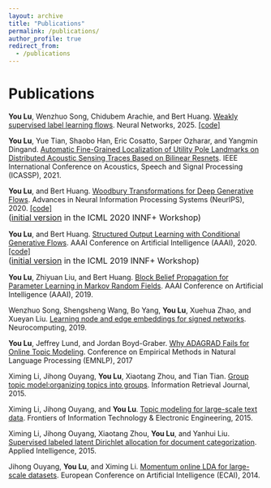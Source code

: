 ```yaml
---
layout: archive
title: "Publications"
permalink: /publications/
author_profile: true
redirect_from:
  - /publications
---
```


Publications
======

<section class="content">

<p>
  <strong>You Lu</strong>, Wenzhuo Song, Chidubem Arachie, and Bert Huang. <a href="https://arxiv.org/abs/2302.09649">Weakly supervised label learning flows</a>. Neural Networks, 2025. <a href="https://github.com/yolu1055/weakly-supervised-label-learning-flow" >[code]</a>
</p>

<p>
  <strong>You Lu</strong>, Yue Tian, Shaobo Han, Eric Cosatto, Sarper Ozharar, and Yangmin Dingand. <a href="https://ieeexplore.ieee.org/abstract/document/9415049">Automatic Fine-Grained Localization of Utility Pole Landmarks on Distributed Acoustic Sensing Traces Based on Bilinear Resnets</a>. IEEE International Conference on Acoustics, Speech and Signal Processing (ICASSP), 2021. 
</p>
  
<p>
  <strong>You Lu</strong>, and Bert Huang. <a href="https://arxiv.org/abs/2002.12229">Woodbury Transformations for Deep Generative Flows</a>. Advances in Neural Information Processing Systems (NeurIPS), 2020. <a href="https://github.com/yolu1055/WoodburyTransformations" >[code]</a> 
  <br>
  <font size="3">
  (<a href="https://invertibleworkshop.github.io/accepted_papers/index.html">initial version</a> in the ICML 2020 INNF+ Workshop)
  </font>
</p>
  
<p>
  <strong>You Lu</strong>, and Bert Huang. <a href="https://arxiv.org/abs/1905.13288">Structured Output Learning with Conditional Generative Flows</a>. AAAI Conference on Artificial Intelligence (AAAI), 2020. <a href="https://github.com/yolu1055/conditional-glow" >[code]</a> 
  <br>
  <font size="3">(<a href="https://invertibleworkshop.github.io/INNF_2019/accepted_papers/">initial version</a> in the ICML 2019 INNF+ Workshop)
  </font>
</p>

<p>
  <strong>You Lu</strong>, Zhiyuan Liu, and Bert Huang. <a href="https://arxiv.org/abs/1811.04064">Block Belief Propagation for Parameter Learning in Markov Random Fields</a>. AAAI Conference on Artificial Intelligence (AAAI), 2019.
</p>

<p>
  Wenzhuo Song, Shengsheng Wang, Bo Yang, <strong>You Lu</strong>, Xuehua Zhao, and Xueyan Liu. <a href="https://www.sciencedirect.com/science/article/abs/pii/S092523121831035X">Learning node and edge embeddings for signed networks</a>. Neurocomputing, 2019.
</p>   

<p>
  <strong>You Lu</strong>, Jeffrey Lund, and Jordan Boyd-Graber. <a href="https://www.aclweb.org/anthology/D17-1046">Why ADAGRAD Fails for Online Topic Modeling</a>. Conference on Empirical Methods in Natural Language Processing (EMNLP), 2017
</p>

<p>
  Ximing Li, Jihong Ouyang, <strong>You Lu</strong>, Xiaotang Zhou, and Tian Tian. <a href="https://link.springer.com/article/10.1007/s10791-014-9244-9" >Group topic model:organizing topics into groups</a>. Information Retrieval Journal, 2015.
</p>
  
<p>
  Ximing Li, Jihong Ouyang, and <strong>You Lu</strong>. <a href="https://link.springer.com/article/10.1631/FITEE.1400352" >Topic modeling for large-scale text data</a>. Frontiers of Information Technology & Electronic Engineering, 2015.</p>
  <p>Ximing Li, Jihong Ouyang, Xiaotang Zhou, <strong>You Lu</strong>, and Yanhui Liu. <a href="https://link.springer.com/article/10.1007/s10489-014-0595-0" >Supervised labeled latent Dirichlet allocation for document categorization</a>. Applied Intelligence, 2015.
</p>

<p>
  Jihong Ouyang, <strong>You Lu</strong>, and Ximing Li. <a href="https://dl.acm.org/citation.cfm?id=3006874" >Momentum online LDA for large-scale datasets</a>. European Conference on Artificial Intelligence (ECAI), 2014.
</p>





 